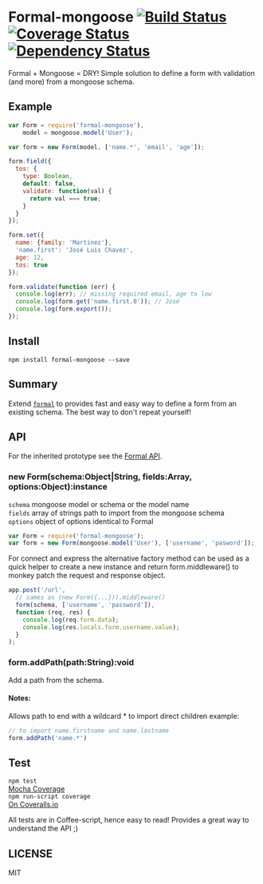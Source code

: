 # Formal-mongoose [![Build Status](https://travis-ci.org/nrako/formal-mongoose.png?branch=master)](https://travis-ci.org/nrako/formal-mongoose) [![Coverage Status](https://coveralls.io/repos/nrako/formal-mongoose/badge.png?branch=master)](https://coveralls.io/r/nrako/formal) [![Dependency Status](https://gemnasium.com/nrako/formal.png)](https://gemnasium.com/nrako/formal)

Formal + Mongoose = DRY! Simple solution to define a form with validation (and more) from a mongoose schema.

## Example

```javascript
var Form = require('formal-mongoose'),
    model = mongoose.model('User');

var form = new Form(model, ['name.*', 'email', 'age']);

form.field({
  tos: {
    type: Boolean,
    default: false,
    validate: function(val) {
      return val === true;
    }
  }
});

form.set({
  name: {family: 'Martinez'},
  'name.first': 'José Luis Chavez',
  age: 12,
  tos: true
});

form.validate(function (err) {
  console.log(err); // missing required email, age to low
  console.log(form.get('name.first.0')); // José
  console.log(form.export());
});
```

## Install
`npm install formal-mongoose --save`

## Summary

Extend [`formal`](https://github.com/nrako/formal) to provides fast and easy way to define a form from an existing schema. The best way to don't repeat yourself!

## API

For the inherited prototype see the [Formal API](http://nrako.github.io/formal).

### new Form(schema:Object|String, fields:Array, options:Object):instance

`schema` mongoose model or schema or the model name  
`fields` array of strings path to import from the mongoose schema  
`options` object of options identical to Formal

```javascript
var Form = require('formal-mongoose');
var form = new Form(mongoose.model('User'), ['username', 'pasword']);
```

For connect and express the alternative factory method can be used as a quick helper to
create a new instance and return form.middleware() to monkey patch the request and
response object.

```javascript
app.post('/url',
  // sames as (new Form({...})).middleware()
  form(schema, ['username', 'password']),
  function (req, res) {
    console.log(req.form.data);
    console.log(res.locals.form.username.value);
  }
);
```

### form.addPath(path:String):void

Add a path from the schema.

#### Notes:
Allows path to end with a wildcard * to import direct children example:

```javascript
// to import name.firstname and name.lastname
form.addPath('name.*')
```

## Test
`npm test`  
[Mocha Coverage](http://nrako.github.io/formal/coverage.html)  
`npm run-script coverage`  
[On Coveralls.io](https://coveralls.io/r/nrako/formal)

All tests are in Coffee-script, hence easy to read! Provides a great way to understand the API ;)

## LICENSE

MIT
